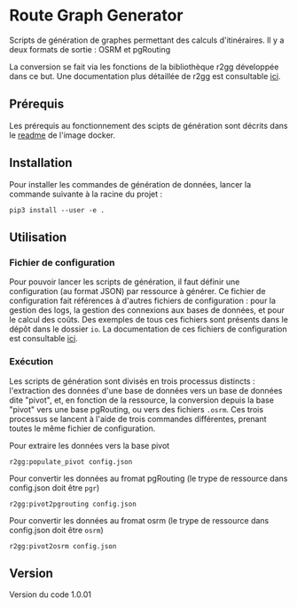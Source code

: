 # Route Graph Generator

Scripts de génération de graphes permettant des calculs d'itinéraires.
Il y a deux formats de sortie : OSRM et pgRouting

La conversion se fait via les fonctions de la bibliothèque r2gg développée dans ce but. Une documentation plus détaillée de r2gg est consultable [ici](r2gg).

## Prérequis
Les prérequis au fonctionnement des scipts de génération sont décrits dans le [readme](docker) de l'image docker.

## Installation
Pour installer les commandes de génération de données, lancer la commande suivante à la racine du projet :
```
pip3 install --user -e .
```

## Utilisation

### Fichier de configuration
Pour pouvoir lancer les scripts de génération, il faut définir une configuration (au format JSON) par ressource à générer. Ce fichier de configuration fait références à d'autres fichiers de configuration : pour la gestion des logs, la gestion des connexions aux bases de données, et pour le calcul des coûts.
Des exemples de tous ces fichiers sont présents dans le dépôt dans le dossier `io`.
La documentation de ces fichiers de configuration est consultable [ici](io).

### Exécution
Les scripts de génération sont divisés en trois processus distincts : l'extraction des données d'une base de données vers un base de données dite "pivot", et, en fonction de la ressource, la conversion depuis la base "pivot" vers une base pgRouting, ou vers des fichiers `.osrm`.
Ces trois processus se lancent à l'aide de trois commandes différentes, prenant toutes le même fichier de configuration.

Pour extraire les données vers la base pivot
```
r2gg:populate_pivot config.json
```
Pour convertir les données au fromat pgRouting (le trype de ressource dans config.json doit être `pgr`)
```
r2gg:pivot2pgrouting config.json
```
Pour convertir les données au fromat osrm (le trype de ressource dans config.json doit être `osrm`)
```
r2gg:pivot2osrm config.json
```
## Version 

Version du code 1.0.01